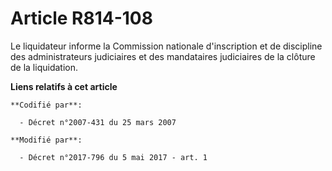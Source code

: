 # Article R814-108

Le liquidateur informe la Commission nationale d'inscription et de discipline des administrateurs judiciaires et des
mandataires judiciaires de la clôture de la liquidation.

**Liens relatifs à cet article**

	**Codifié par**:

	  - Décret n°2007-431 du 25 mars 2007

	**Modifié par**:

	  - Décret n°2017-796 du 5 mai 2017 - art. 1
